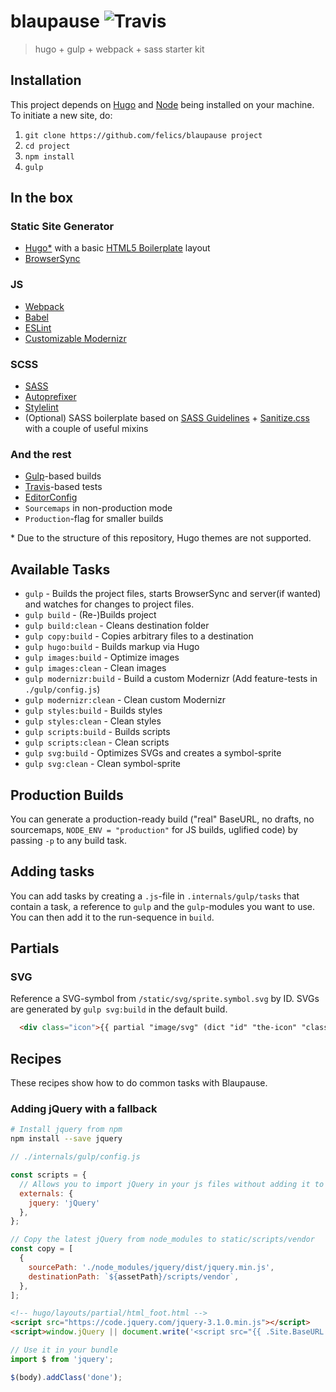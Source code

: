 # blaupause ![Travis](https://img.shields.io/travis/fspoettel/blaupause.svg?maxAge=2592000?style=flat-square)

> hugo + gulp + webpack + sass starter kit

## Installation

This project depends on [Hugo](https://gohugo.io) and [Node](http://nodejs.org/) being installed on your machine. To initiate a new site, do:

 1. `git clone https://github.com/felics/blaupause project`
 2. `cd project`
 3. `npm install`
 4. `gulp`

## In the box

### Static Site Generator

 - [Hugo*](https://gohugo.io) with a basic [HTML5 Boilerplate](https://html5boilerplate.com/) layout
 - [BrowserSync](http://www.browsersync.io/)

### JS

 - [Webpack](http://webpack.github.io)
 - [Babel](babeljs.io)
 - [ESLint](http://eslint.org/)
 - [Customizable Modernizr](http://modernizr.com/)


### SCSS

 - [SASS](http://sass-lang.com/)
 - [Autoprefixer](https://github.com/postcss/autoprefixer)
 - [Stylelint](http://stylelint.io/)
 - (Optional) SASS boilerplate based on [SASS Guidelines](https://sass-guidelin.es/) + [Sanitize.css](https://github.com/10up/sanitize.css) with a couple of useful mixins

### And the rest

 - [Gulp](http://gulpjs.com/)-based builds
 - [Travis](https://travis-ci.org)-based tests
 - [EditorConfig](http://editorconfig.org/)
 - `Sourcemaps` in non-production mode
 - `Production`-flag for smaller builds

\* Due to the structure of this repository, Hugo themes are not supported.

## Available Tasks

 - `gulp` - Builds the project files, starts BrowserSync and server(if wanted) and watches for changes to project files.
 - `gulp build` - (Re-)Builds project
 - `gulp build:clean` - Cleans destination folder
 - `gulp copy:build` - Copies arbitrary files to a destination
 - `gulp hugo:build` - Builds markup via Hugo
 - `gulp images:build` - Optimize images
 - `gulp images:clean` - Clean images
 - `gulp modernizr:build` - Build a custom Modernizr (Add feature-tests in `./gulp/config.js`)
 - `gulp modernizr:clean` - Clean custom Modernizr
 - `gulp styles:build` - Builds styles
 - `gulp styles:clean` - Clean styles
 - `gulp scripts:build` - Builds scripts
 - `gulp scripts:clean` - Clean scripts
 - `gulp svg:build` - Optimizes SVGs and creates a symbol-sprite
 - `gulp svg:clean` - Clean symbol-sprite

## Production Builds

You can generate a production-ready build ("real" BaseURL, no drafts, no sourcemaps, `NODE_ENV = "production"` for JS builds, uglified code) by passing `-p` to any build task.

## Adding tasks

You can add tasks by creating a `.js`-file in `.internals/gulp/tasks` that contain a task, a reference to `gulp` and the `gulp`-modules you want to use. You can then add it to the run-sequence in `build`.

## Partials

### SVG

Reference a SVG-symbol from `/static/svg/sprite.symbol.svg` by ID. SVGs are generated by `gulp svg:build` in the default build.

``` html
  <div class="icon">{{ partial "image/svg" (dict "id" "the-icon" "class" "optional-class") }}</div>
```

## Recipes

These recipes show how to do common tasks with Blaupause.

### Adding jQuery with a fallback

``` bash
# Install jquery from npm
npm install --save jquery
```

``` js
// ./internals/gulp/config.js

const scripts = {
  // Allows you to import jQuery in your js files without adding it to your webpack bundle
  externals: {
    jquery: 'jQuery'
  },
};

// Copy the latest jQuery from node_modules to static/scripts/vendor
const copy = [
  {
    sourcePath: './node_modules/jquery/dist/jquery.min.js',
    destinationPath: `${assetPath}/scripts/vendor`,
  },
];
```

``` html
<!-- hugo/layouts/partial/html_foot.html -->
<script src="https://code.jquery.com/jquery-3.1.0.min.js"></script>
<script>window.jQuery || document.write('<script src="{{ .Site.BaseURL }}static/scripts/vendor/jquery.min.js"><\/script>')</script>
```

``` js
// Use it in your bundle
import $ from 'jquery';

$(body).addClass('done');
```
